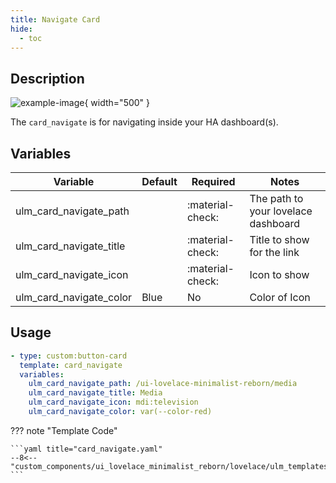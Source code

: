 ```yaml
---
title: Navigate Card
hide:
  - toc
---
```

<!-- markdownlint-disable MD046 -->

## Description

![example-image](../../assets/img/ulm_cards/card_navigate.png){ width="500" }

The `card_navigate` is for navigating inside your HA dashboard(s).

## Variables

| Variable | Default | Required         | Notes             |
|----------|---------|------------------|-------------------|
| ulm_card_navigate_path     |         | :material-check: | The path to your lovelace dashboard |
| ulm_card_navigate_title |   | :material-check: | Title to show for the link |
| ulm_card_navigate_icon |   | :material-check: | Icon to show |
| ulm_card_navigate_color |  Blue | No | Color of Icon |

## Usage

```yaml
- type: custom:button-card
  template: card_navigate
  variables:
    ulm_card_navigate_path: /ui-lovelace-minimalist-reborn/media
    ulm_card_navigate_title: Media
    ulm_card_navigate_icon: mdi:television
    ulm_card_navigate_color: var(--color-red)
```

??? note "Template Code"

    ```yaml title="card_navigate.yaml"
    --8<-- "custom_components/ui_lovelace_minimalist_reborn/lovelace/ulm_templates/card_templates/cards/card_navigate.yaml"
    ```
